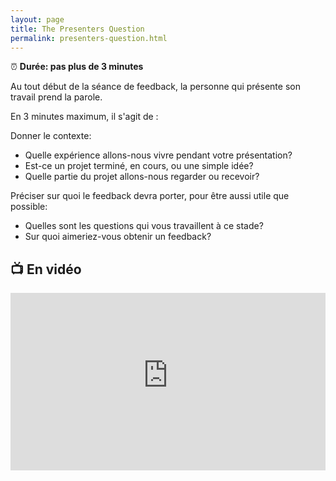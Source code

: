 ```yaml
---
layout: page
title: The Presenters Question
permalink: presenters-question.html
---
```


⏰ **Durée: pas plus de 3 minutes**

Au tout début de la séance de feedback, la personne qui présente son travail prend la parole. 

En 3 minutes maximum, il s'agit de :

Donner le contexte:

- Quelle expérience allons-nous vivre pendant votre présentation? 
- Est-ce un projet terminé, en cours, ou une simple idée? 
- Quelle partie du projet allons-nous regarder ou recevoir? 

Préciser sur quoi le feedback devra porter, pour être aussi utile que possible:

- Quelles sont les questions qui vous travaillent à ce stade? 
- Sur quoi aimeriez-vous obtenir un feedback? 

## 📺 En vidéo

<iframe width="100%" style="aspect-ratio: 16 / 9;" src="https://www.youtube-nocookie.com/embed/eid5KX5vDPI" title="YouTube video player" frameborder="0" allow="accelerometer; autoplay; clipboard-write; encrypted-media; gyroscope; picture-in-picture" allowfullscreen></iframe>